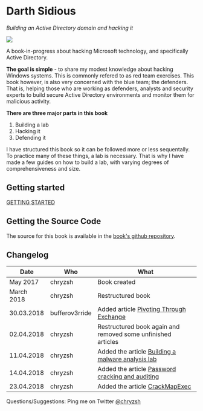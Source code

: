 # Darth Sidious

_Building an Active Directory domain and hacking it_

![](https://www.designerd.com.br/wp-content/uploads/2014/07/8.png)

A book-in-progress about hacking Microsoft technology, and specifically Active Directory.

**The goal is simple** - to share my modest knowledge about hacking Windows systems. This is commonly refered to as red team exercises. This book however, is also very concerned with the blue team; the defenders. That is, helping those who are working as defenders, analysts and security experts to build secure Active Directory environments and monitor them for malicious activity.

**There are three major parts in this book**  
1. Building a lab  
2. Hacking it  
3. Defending it

I have structured this book so it can be followed more or less sequentally. To practice many of these things, a lab is necessary. That is why I have made a few guides on how to build a lab, with varying degrees of comprehensiveness and size.

## Getting started
[GETTING STARTED](labs/getting-started.md)


## Getting the Source Code
The source for this book is available in the [book's github repository](https://github.com/chryzsh/DarthSidious).

## Changelog

| Date | Who | What |
| --- | --- | --- |
| May 2017 | chryzsh | Book created |
| March 2018 | chryzsh | Restructured book |
| 30.03.2018 | bufferov3rride | Added article [Pivoting Through Exchange](general/pivoting-through-exchange.md) |
| 02.04.2018 | chryzsh | Restructured book again and removed some unfinished articles |
| 11.04.2018 | chryzsh | Added the article [Building a malware analysis lab](labs/labs/cuckoo-malware-analysis-lab.md) |
| 14.04.2018 | chryzsh | Added the article [Password cracking and auditing](general/password-cracking.md) |
| 23.04.2018 | chryzsh | Added the article [CrackMapExec](general/crackmapexec.md) |





Questions/Suggestions: Ping me on Twitter [@chryzsh](https://twitter.com/chryzsh)




